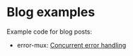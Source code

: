 # Blog examples

Example code for blog posts:

* error-mux: [Concurrent error handling][1]

[1]: http://blog.schaeffer.io/2015/01/10/errors-and-concurrency/ "Error handling"
